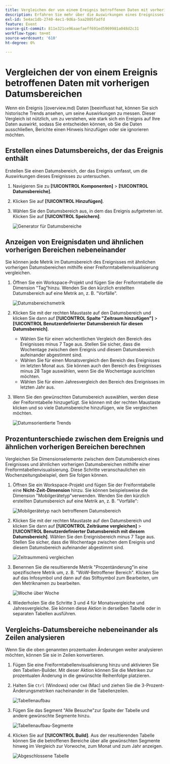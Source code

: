 ```yaml
---
title: Vergleichen der von einem Ereignis betroffenen Daten mit vorherigen Datumsbereichen
description: Erfahren Sie mehr über die Auswirkungen eines Ereignisses, z. B. ein Implementierungsproblem oder ein Ausfall, indem Sie es mit früheren Trends vergleichen.
exl-id: 5e4ac1db-2740-4ec1-9d6a-5aa2005fadfd
feature: Event
source-git-commit: 811e321ce96aaefaeff691ed5969981a048d2c31
workflow-type: tm+mt
source-wordcount: '610'
ht-degree: 0%

---
```


# Vergleichen der von einem Ereignis betroffenen Daten mit vorherigen Datumsbereichen

Wenn ein Ereignis ](overview.md) Daten [beeinflusst hat, können Sie sich historische Trends ansehen, um seine Auswirkungen zu messen. Dieser Vergleich ist nützlich, um zu verstehen, wie stark sich ein Ereignis auf Ihre Daten auswirkt, sodass Sie entscheiden können, ob Sie die Daten ausschließen, Berichte einen Hinweis hinzufügen oder sie ignorieren möchten.

## Erstellen eines Datumsbereichs, der das Ereignis enthält

Erstellen Sie einen Datumsbereich, der das Ereignis umfasst, um die Auswirkungen dieses Ereignisses zu untersuchen.

1. Navigieren Sie zu **[!UICONTROL Komponenten]** > **[!UICONTROL Datumsbereiche]**.
2. Klicken Sie auf **[!UICONTROL Hinzufügen]**.
3. Wählen Sie den Datumsbereich aus, in dem das Ereignis aufgetreten ist. Klicken Sie auf **[!UICONTROL Speichern]**.

   ![Generator für Datumsbereiche](assets/date_range_builder.png)

## Anzeigen von Ereignisdaten und ähnlichen vorherigen Bereichen nebeneinander

Sie können jede Metrik im Datumsbereich des Ereignisses mit ähnlichen vorherigen Datumsbereichen mithilfe einer Freiformtabellenvisualisierung vergleichen.

1. Öffnen Sie ein Workspace-Projekt und fügen Sie der Freiformtabelle die Dimension &quot;Tag&quot;hinzu. Wenden Sie den kürzlich erstellten Datumsbereich auf eine Metrik an, z. B. &quot;Vorfälle&quot;.

   ![Datumsbereichsmetrik](assets/date_range_metric.png)

2. Klicken Sie mit der rechten Maustaste auf den Datumsbereich und klicken Sie dann auf **[!UICONTROL Spalte &quot;Zeitraum hinzufügen&quot;]** > **[!UICONTROL Benutzerdefinierter Datumsbereich für diesen Datumsbereich]**.
   * Wählen Sie für einen wöchentlichen Vergleich den Bereich des Ereignisses minus 7 Tage aus. Stellen Sie sicher, dass die Wochentage zwischen dem Ereignis und diesem Datumsbereich aufeinander abgestimmt sind.
   * Wählen Sie für einen Monatsvergleich den Bereich des Ereignisses im letzten Monat aus. Sie können auch den Bereich des Ereignisses minus 28 Tage auswählen, wenn Sie die Wochentage ausrichten möchten.
   * Wählen Sie für einen Jahresvergleich den Bereich des Ereignisses im letzten Jahr aus.
3. Wenn Sie den gewünschten Datumsbereich auswählen, werden diese der Freiformtabelle hinzugefügt. Sie können mit der rechten Maustaste klicken und so viele Datumsbereiche hinzufügen, wie Sie vergleichen möchten.

   ![Datumsorientierte Trends](assets/date_aligned_trends.png)

## Prozentunterschiede zwischen dem Ereignis und ähnlichen vorherigen Bereichen berechnen

Vergleichen Sie Dimensionselemente zwischen dem Datumsbereich eines Ereignisses und ähnlichen vorherigen Datumsbereichen mithilfe einer Freiformtabellenvisualisierung. Diese Schritte veranschaulichen ein Wochenzeitungsbeispiel, dem Sie folgen können.

1. Öffnen Sie ein Workspace-Projekt und fügen Sie der Freiformtabelle eine **Nicht-Zeit-Dimension** hinzu. Sie können beispielsweise die Dimension &quot;Mobilgerätetyp&quot;verwenden. Wenden Sie den kürzlich erstellten Datumsbereich auf eine Metrik an, z. B. &quot;Vorfälle&quot;:

   ![Mobilgerätetyp nach betroffenem Datumsbereich](assets/mobile_device_type.png)

2. Klicken Sie mit der rechten Maustaste auf den Datumsbereich und klicken Sie dann auf **[!UICONTROL Zeiträume vergleichen]** > **[!UICONTROL Benutzerdefinierter Datumsbereich mit diesem Datumsbereich]**. Wählen Sie den Ereignisbereich minus 7 Tage aus. Stellen Sie sicher, dass die Wochentage zwischen dem Ereignis und diesem Datumsbereich aufeinander abgestimmt sind.

   ![Zeitraummenü vergleichen](assets/compare_time_custom.png)

3. Benennen Sie die resultierende Metrik &quot;Prozentänderung&quot;in eine spezifischere Metrik um, z. B. &quot;WoW-Betroffener Bereich&quot;. Klicken Sie auf das Infosymbol und dann auf das Stiftsymbol zum Bearbeiten, um den Metriknamen zu bearbeiten.

   ![Woche über Woche](assets/wow_affected_range.png)

4. Wiederholen Sie die Schritte 3 und 4 für Monatsvergleiche und Jahresvergleiche. Sie können diese Aktion in derselben Tabelle oder in separaten Tabellen ausführen.

## Vergleichs-Datumsbereiche nebeneinander als Zeilen analysieren

Wenn Sie die oben genannten prozentualen Änderungen weiter analysieren möchten, können Sie sie in Zeilen konvertieren.

1. Fügen Sie eine Freiformtabellenvisualisierung hinzu und aktivieren Sie den Tabellen-Builder. Mit dieser Aktion können Sie die Metriken zur prozentualen Änderung in die gewünschte Reihenfolge platzieren.
2. Halten Sie `Ctrl` (Windows) oder `Cmd` (Mac) und ziehen Sie die 3-Prozent-Änderungsmetriken nacheinander in die Tabellenzeilen.

   ![Tabellenaufbau](assets/table_builder.png)

3. Fügen Sie das Segment &quot;Alle Besuche&quot;zur Spalte der Tabelle und andere gewünschte Segmente hinzu.

   ![Tabellenaufbau-Segmente](assets/table_builder_segments.png)

4. Klicken Sie auf **[!UICONTROL Build]**. Aus der resultierenden Tabelle können Sie die betroffenen Bereiche über alle gewünschten Segmente hinweg im Vergleich zur Vorwoche, zum Monat und zum Jahr anzeigen.

   ![Abgeschlossene Tabelle](assets/table_builder_finished.png)
